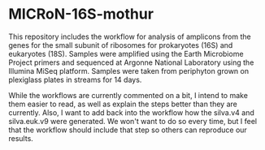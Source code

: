 # MICRoN-16S-mothur
This repository includes the workflow for analysis of amplicons from the genes for the small subunit of ribosomes for prokaryotes (16S) and
eukaryotes (18S). Samples were amplified using the Earth Microbiome Project primers and sequenced at Argonne National Laboratory using
the Illumina MiSeq platform. Samples were taken from periphyton grown on plexiglass plates in streams for 14 days.

While the workflows are currently commented on a bit, I intend to make them easier to read, as well as explain the steps better than they
are currently. Also, I want to add back into the workflow how the silva.v4 and silva.euk.v9 were generated. We won't want to do so every
time, but I feel that the workflow should include that step so others can reproduce our results.
